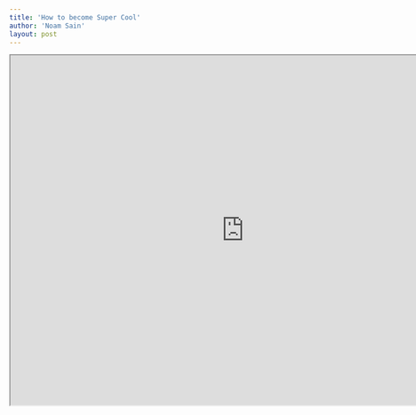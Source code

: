 ```yaml
---
title: 'How to become Super Cool'
author: 'Noam Sain'
layout: post
---
```


<iframe allowfullscreen="" height="630" src="https://www.youtube.com/embed/1Usyr0eMshg?feature=oembed" title="Dude is too Super Cool for his Traffic Ticket" width="840"></iframe>